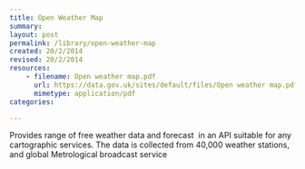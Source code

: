 ```yaml
---
title: Open Weather Map
summary: 
layout: post
permalink: /library/open-weather-map
created: 20/2/2014
revised: 20/2/2014
resources:
    - filename: Open weather map.pdf
      url: https://data.gov.uk/sites/default/files/Open weather map.pdf
      mimetype: application/pdf
categories:

---
```


<p>Provides range of free weather data and forecast  in an API suitable for any cartographic services. The data is collected from 40,000 weather stations, and global Metrological broadcast service </p>
